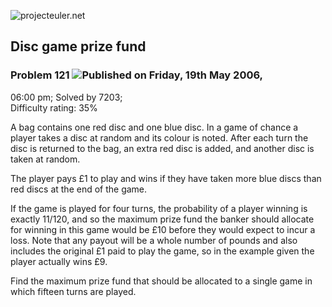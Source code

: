 ![projecteuler.net](images/print_page_logo.png)

## Disc game prize fund

### Problem 121 ![](images/icon_info.png)Published on Friday, 19th May 2006,
06:00 pm; Solved by 7203;  
Difficulty rating: 35%

A bag contains one red disc and one blue disc. In a game of chance a player
takes a disc at random and its colour is noted. After each turn the disc is
returned to the bag, an extra red disc is added, and another disc is taken at
random.

The player pays £1 to play and wins if they have taken more blue discs than
red discs at the end of the game.

If the game is played for four turns, the probability of a player winning is
exactly 11/120, and so the maximum prize fund the banker should allocate for
winning in this game would be £10 before they would expect to incur a loss.
Note that any payout will be a whole number of pounds and also includes the
original £1 paid to play the game, so in the example given the player actually
wins £9.

Find the maximum prize fund that should be allocated to a single game in which
fifteen turns are played.

  
  

